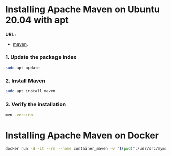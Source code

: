 # Installing Apache Maven on Ubuntu 20.04 with apt
**URL :** 
- [maven](https://linuxize.com/post/how-to-install-apache-maven-on-ubuntu-20-04/).
### 1. Update the package index
``` sh
sudo apt update
```
### 2. Install Maven
``` sh
sudo apt install maven
```
### 3. Verify the installation
``` sh
mvn -version
```
# Installing Apache Maven on Docker
``` sh
docker run -d -it --rm --name container_maven -v "$(pwd)":/usr/src/mymaven -w /usr/src/mymaven maven:3.3-jdk-8
```
